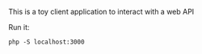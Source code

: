 This is a toy client application to interact with a web API

Run it:

```
php -S localhost:3000
```
